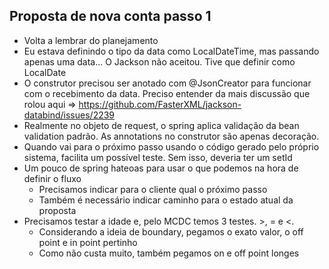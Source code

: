 ## Proposta de nova conta passo 1

* Volta a lembrar do planejamento
* Eu estava definindo o tipo da data como LocalDateTime, mas passando 
  apenas uma data... O Jackson não aceitou. Tive que definir como LocalDate
* O construtor precisou ser anotado com @JsonCreator para funcionar
  com o recebimento da data. Preciso entender da mais discussão 
  que rolou aqui => https://github.com/FasterXML/jackson-databind/issues/2239  
* Realmente no objeto de request, o spring aplica validação da bean
  validation padrão. As annotations no construtor são apenas
  decoração.  
* Quando vai para o próximo passo usando o código gerado pelo próprio 
  sistema, facilita um possível teste. Sem isso, deveria ter um setId
* Um pouco de spring hateoas para usar o que podemos na hora de definir o fluxo
  * Precisamos indicar para o cliente qual o próximo passo
  * Também é necessário indicar caminho para o estado atual da proposta  
* Precisamos testar a idade e, pelo MCDC temos 3 testes. >, = e <. 
  * Considerando a ideia de boundary, pegamos o exato valor, o off point e in point pertinho
  * Como não custa muito, também pegamos on e off point longes
    